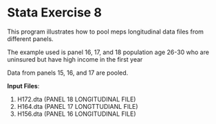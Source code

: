 # Stata Exercise 8
This program illustrates how to pool meps longitudinal data files from different panels.

The example used is panel 16, 17, and 18 population age 26-30 who are uninsured but have high income in the first year

Data from panels 15, 16, and 17 are pooled.

**Input Files**:
1. H172.dta (PANEL 18 LONGITUDINAL FILE)
2. H164.dta (PANEL 17 LONGTTUDIANL FILE)
3. H156.dta (PANEL 16 LONGITUDINAL FILE)
